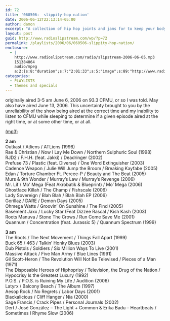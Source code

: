 ```yaml
---
id: 72
title: '060506:  slippity-hop nation'
date: 2006-06-12T22:13:14-05:00
author: damon
excerpt: "A collection of hip hop joints and jams for to keep your body movin'?"
layout: post
guid: http://www.radioslipstream.com/wp/?p=72
permalink: /playlists/2006/06/060506-slippity-hop-nation/
enclosure:
  - |
    http://www.radioslipstream.com/radio/slipstream-2006-06-05.mp3
    151384064
    audio/mpeg
    a:2:{s:8:"duration";s:7:"2:01:33";s:5:"image";s:89:"http://www.radioslipstream.com/wp/wp-content/plugins/podpress//images/vpreview_center.png";}
categories:
  - PLAYLISTS
  - themes and specials
---
```

originally aired 3-5 am June 6, 2006 on 93.3 CFMU, or so I was told. May also have aired June 13, 2006. This uncertainty brought to you by the unreliability of the show being aired at the correct time and my inability to listen to CFMU while sleeping to determine if a given episode aired at the right time, or at some other time, or at all.

[(mp3)](/radio/upload/slipstream-2006-06-05.mp3)

**2 am**  
Outkast / Atliens / ATLiens (1996)  
Rae & Christian / Now I Lay Me Down / Northern Sulphuric Soul (1998)  
RJD2 / F.H.H. (feat. Jakki) / Deadringer (2002)  
Prefuse 73 / Plastic (feat. Diverse) / One Word Extinguisher (2003)  
Cadence Weapon / Julie Will Jump the Broom / Breaking Kayfabe (2005)  
Edan / Torture Chamber Ft. Percee-P / Beauty and The Beat (2005)  
Murs & 9th Wonder / Murray’s Law / Murray’s Revenge (2006)  
Mr. Lif / Mo’ Mega (Feat Akrobatik & Blueprint) / Mo’ Mega (2006)  
Ghostface Killah / The Champ / Fishscale (2006)  
Lady Sovereign / Blah Blah / Blah Blah EP (2006)  
Gorillaz / DARE / Demon Days (2005)  
Ohmega Watts / Groovin’ On Sunshine / The Find (2005)  
Basement Jaxx / Lucky Star (Feat Dizzee Rascal / Kish Kash (2003)  
Roots Manuva / Stone The Crows / Run Come Save Me (2001)  
Quannum / Concentration (feat. Jurassic 5) / Quannum Spectrum (1999)

**3 am**  
The Roots / The Next Movement / Things Fall Apart (1999)  
Buck 65 / 463 / Talkin’ Honky Blues (2003)  
Dub Pistols / Soldiers / Six Million Ways To Live (2001)  
Massive Attack / Five Man Army / Blue Lines (1991)  
Gil Scott-Heron / The Revolution Will Not Be Televised / Pieces of a Man (1971)  
The Disposable Heroes of Hiphoprisy / Television, the Drug of the Nation / Hypocrisy Is the Greatest Luxury (1992)  
P.O.S. / P.O.S. is Ruining My Life / Audition (2006)  
Latyrx / Balcony Beach / The Album (1997)  
Aesop Rock / No Regrets / Labor Days (2001)  
Blackalicious / Cliff Hanger / Nia (2000)  
Sage Francis / Crack Pipes / Personal Journals (2002)  
Dert / José González – The Light + Common & Erika Badu – Heartbeats / Sometimes I Rhyme Slow (2006)